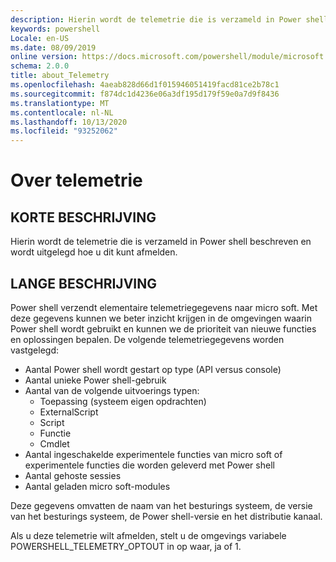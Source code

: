 ```yaml
---
description: Hierin wordt de telemetrie die is verzameld in Power shell beschreven en wordt uitgelegd hoe u dit kunt afmelden.
keywords: powershell
Locale: en-US
ms.date: 08/09/2019
online version: https://docs.microsoft.com/powershell/module/microsoft.powershell.core/about/about_telemetry?view=powershell-7&WT.mc_id=ps-gethelp
schema: 2.0.0
title: about_Telemetry
ms.openlocfilehash: 4aeab828d66d1f015946051419facd81ce2b78c1
ms.sourcegitcommit: f874dc1d4236e06a3df195d179f59e0a7d9f8436
ms.translationtype: MT
ms.contentlocale: nl-NL
ms.lasthandoff: 10/13/2020
ms.locfileid: "93252062"
---
```

# <a name="about-telemetry"></a>Over telemetrie

## <a name="short-description"></a>KORTE BESCHRIJVING

Hierin wordt de telemetrie die is verzameld in Power shell beschreven en wordt uitgelegd hoe u dit kunt afmelden.

## <a name="long-description"></a>LANGE BESCHRIJVING

Power shell verzendt elementaire telemetriegegevens naar micro soft.
Met deze gegevens kunnen we beter inzicht krijgen in de omgevingen waarin Power shell wordt gebruikt en kunnen we de prioriteit van nieuwe functies en oplossingen bepalen.
De volgende telemetriegegevens worden vastgelegd:

- Aantal Power shell wordt gestart op type (API versus console)
- Aantal unieke Power shell-gebruik
- Aantal van de volgende uitvoerings typen:
  - Toepassing (systeem eigen opdrachten)
  - ExternalScript
  - Script
  - Functie
  - Cmdlet
- Aantal ingeschakelde experimentele functies van micro soft of experimentele functies die worden geleverd met Power shell
- Aantal gehoste sessies
- Aantal geladen micro soft-modules

Deze gegevens omvatten de naam van het besturings systeem, de versie van het besturings systeem, de Power shell-versie en het distributie kanaal.

Als u deze telemetrie wilt afmelden, stelt u de omgevings variabele POWERSHELL_TELEMETRY_OPTOUT in op waar, ja of 1.
